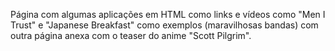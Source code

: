 Página com algumas aplicações em HTML como links e vídeos como "Men I Trust" e "Japanese Breakfast" como exemplos (maravilhosas bandas) com outra página anexa com o teaser do anime "Scott Pilgrim". 